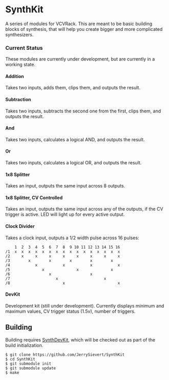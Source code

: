 
# SynthKit

A series of modules for VCVRack.  This are meant to be basic building blocks
of synthesis, that will help you create bigger and more complicated
synthesizers.

### Current Status

These modules are currently under development, but are currently in a working
state.

#### Addition

Takes two inputs, adds them, clips them, and outputs the result.

#### Subtraction

Takes two inputs, subtracts the second one from the first, clips them, and
outputs the result.

#### And

Takes two inputs, calculates a logical AND, and outputs the result.

#### Or

Takes two inputs, calculates a logical OR, and outputs the result.

#### 1x8 Splitter

Takes an input, outputs the same input across 8 outputs.

#### 1x8 Splitter, CV Controlled

Takes an input, outputs the same input across any of the outputs, if the CV
trigger is active.  LED will light up for every active output.

#### Clock Divider

Takes a clock input, outputs a 1/2 width pulse across 16 pulses:

```
    1  2  3  4  5  6  7  8  9 10 11 12 13 14 15 16
/1  x  x  x  x  x  x  x  x  x  x  x  x  x  x  x  x
/2     x     x     x     x     x     x     x     x
/3        x        x        x        x        x
/4           x           x           x           x
/5              x              x              x
/6                 x                 x
/7                    x                    x
/8                       x                       x
```

#### DevKit

Development kit (still under development).  Currently displays minimum and
maximum values, CV trigger status (1.5v), number of triggers.

## Building

Building requires [SynthDevKit](https://github.com/JerrySievert/SynthDevKit),
which will be checked out as part of the build initialization.

```
$ git clone https://github.com/JerrySievert/SynthKit
$ cd SynthKit
$ git submodule init
$ git submodule update
$ make
```
